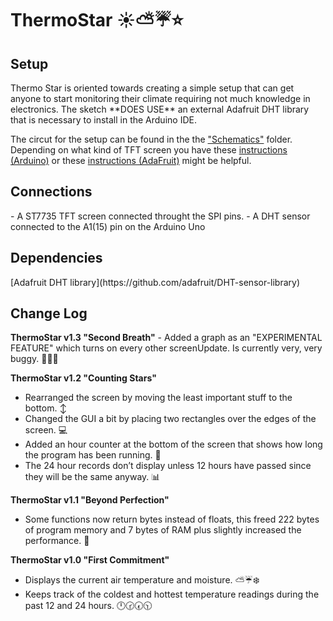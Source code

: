 <h1>ThermoStar ☀️⛅️☔️⭐️</h1>

<h2>Setup </h2> 
Thermo Star is oriented towards creating a simple setup that can get anyone to start monitoring their climate requiring not much knowledge in electronics. The sketch **DOES USE** an external Adafruit DHT library that is necessary to install in the Arduino IDE.

The circut for the setup can be found in the the ["Schematics"](https://github.com/miXania/ThermoStar/tree/master/Schematics) folder. Depending on what kind of TFT screen you have these [instructions (Arduino)](http://arduino.cc/en/Tutorial/TFTDisplayText) or these [instructions (AdaFruit)](https://learn.adafruit.com/1-8-tft-display?view=all) might be helpful.

<h2>Connections </h2> 
- A ST7735 TFT screen connected throught the SPI pins.
- A DHT sensor connected to the A1(15) pin on the Arduino Uno

<h2>Dependencies </h2> 
[Adafruit DHT library](https://github.com/adafruit/DHT-sensor-library)

<h2> Change Log </h2>
<b>ThermoStar v1.3 "Second Breath"</b>
- Added a graph as an "EXPERIMENTAL FEATURE" which turns on every other
screenUpdate. Is currently very, very buggy. 🐞🐜🐝

<b>ThermoStar v1.2 "Counting Stars"</b>
- Rearranged the screen by moving the least important stuff to the
bottom. ↕️
- Changed the GUI a bit by placing two rectangles over the edges of the
screen. 💻
- Added an hour counter at the bottom of the screen that shows how long
the program has been running. 🏇
- The 24 hour records don’t display unless 12 hours have passed since
they will be the same anyway. 📊

<b>ThermoStar v1.1 "Beyond Perfection"</b>
- Some functions now return bytes instead of floats, this freed 222 bytes of program memory and 7 bytes of RAM plus slightly increased the performance. 💎

<b>ThermoStar v1.0 "First Commitment"</b>
- Displays the current air temperature and moisture. ⛅️☔️❄️
- Keeps track of the coldest and hottest temperature readings during
the past 12 and 24 hours. 🕛🕝🕢🕥

